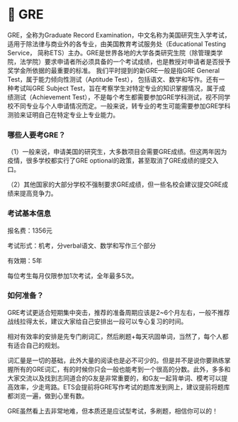 # 📃 GRE

&#x20;   GRE，全称为Graduate Record Examination，中文名称为美国研究生入学考试， 适用于除法律与商业外的各专业，由美国教育考试服务处（Educational Testing Service， 简称ETS）主办。GRE是世界各地的大学各类研究生院（除管理类学院，法学院）要求申请者所必须具备的一个考试成绩，也是教授对申请者是否授予奖学金所依据的最重要的标准。 我们平时提到的新GRE一般是指GRE General Test，属于能力倾向性测试（Aptitude Test）， 包括语文、数学和写作。还有一种考试叫GRE Subject Test，旨在考察学生对特定专业的知识掌握情况，属于成绩测试（Achievement Test），不是每个考生都需要参加GRE学科测试，视不同学校不同专业与个人申请情况而定。一般来说，转专业的考生可能需要参加GRE学科测验来证明自己在特定专业上专业能力。

### 哪些人要考GRE？

（1）一般来说，申请美国的研究生，大多数项目会需要GRE成绩。但这两年因为疫情，很多学校都实行了GRE optional的政策，甚至取消了GRE成绩的提交入口。

（2）其他国家的大部分学校不强制要求GRE成绩，但一些名校会建议提交GRE成绩来提高竞争力。

### 考试基本信息

报名费：1356元

考试形式：机考，分verbal语文、数学和写作三个部分

有效期：5年

每位考生每月仅限参加1次考试，全年最多5次。

### 如何准备？

GRE考试更适合短期集中突击，推荐的准备周期应该是2\~6个月左右，一般不推荐战线拉得太长，建议大家给自己安排出一段可以专心复习的时间。

相对有效率的安排是先专门刷词汇，然后刷题+每天巩固单词，当然了，每个人都有适合自己的规划。

词汇量是一切的基础，此外大量的阅读也是必不可少的。但是并不是说你要熟练掌握所有的GRE词汇，有的时候你只会一般也能考到一个很高的分数。此外，多多和大家交流以及找到志同道合的G友是非常重要的，和G友一起背单词、模考可以提高效率，少走弯路。ETS会提前将GRE写作考试的题库发到网上，建议提前将题库都浏览一遍，做到心里有数。

GRE虽然看上去非常地难，但本质还是应试型考试，多刷题，相信你可以的！
